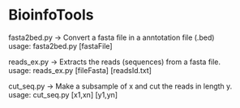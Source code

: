 # BioinfoTools


fasta2bed.py  -> Convert a fasta file in a anntotation file (.bed)  
usage: fasta2bed.py [fastaFile]  

  
reads_ex.py    -> Extracts the reads (sequences) from a fasta file.  
usage: reads_ex.py [fileFasta] [readsId.txt]


cut_seq.py	-> Make a subsample of x and cut the reads in length y.  
usage: cut_seq.py [x1,xn] [y1,yn] 
